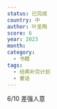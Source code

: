 ```yaml
---
status: 已完成
country: 中
author: 叶圣陶
score: 6
year: 2023
month:
category:
  - 书籍
tags:
  - 经典补完计划
  - 童话
---
```

6/10 差强人意
